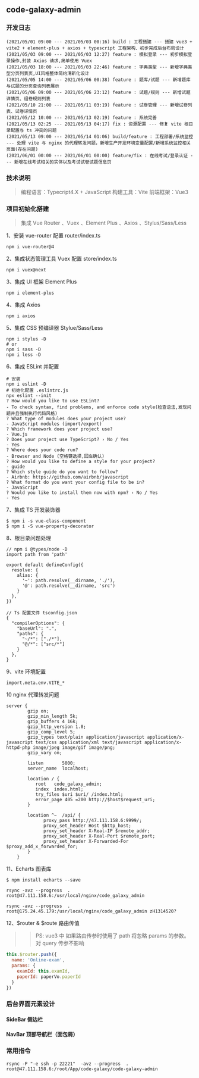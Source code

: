 ## code-galaxy-admin

### 开发日志
```shell
(2021/05/01 09:00 --- 2021/05/03 00:16) build : 工程搭建 --- 搭建 vue3 + vite2 + element-plus + axios + typescript 工程架构、初步完成后台布局设计
(2021/05/03 09:00 --- 2021/05/03 12:27) feature : 模拟登录 --- 初步模拟登录操作,封装 Axios 请求,简单使用 Vuex
(2021/05/03 18:00 --- 2021/05/03 22:46) feature : 字典类型 --- 新增字典类型分页列表页,UI风格整体简约清新化设计 
(2021/05/05 14:00 --- 2021/05/06 00:38) feature : 题库/试题 --- 新增题库与试题的分页查询列表展示
(2021/05/06 09:00 --- 2021/05/06 23:12) feature : 试题/规则 --- 新增试题详情页、组卷规则列表
(2021/05/10 21:00 --- 2021/05/11 03:19) feature : 试卷管理 --- 新增试卷列表、试卷详情页
(2021/05/12 10:00 --- 2021/05/13 02:19) feature : 系统完善
(2021/05/13 02:25 --- 2021/05/13 04:17) fix : 资源配置 --- 修复 vite 根目录配置与 ts 冲突的问题
(2021/05/13 09:00 --- 2021/05/14 01:06) build/feature : 工程部署/系统监控 --- 处理 vite 与 nginx 的代理转发问题，新增生产开发环境变量配置/新增系统监控相关页面(存在问题) 
(2021/06/01 00:00 --- 2021/06/01 00:00) feature/fix : 在线考试/登录认证 --- 新增在线考试相关的实体以及考试试卷试题信息页
```

### 技术说明
> 编程语言：Typecript4.X + JavaScript
> 构建工具：Vite
> 前端框架：Vue3

### 项目初始化搭建
> 集成 Vue Router 、Vuex 、Element Plus 、Axios 、Stylus/Sass/Less

1、安装 vue-router 配置 router/index.ts 
```shell
npm i vue-router@4
```
2、集成状态管理工具 Vuex 配置 store/index.ts
```shell
npm i vuex@next
```
3、集成 UI 框架 Element Plus
```shell
npm i element-plus
```
4、集成 Axios 
```shell
npm i axios
```
5、集成 CSS 预编译器 Stylue/Sass/Less
```shell
npm i stylus -D
# or
npm i sass -D
npm i less -D
```
6、集成 ESLint 并配置
```shell
# 安装
npm i eslint -D
# 初始化配置 .eslintrc.js
npx eslint --init
? How would you like to use ESLint?
- To check syntax, find problems, and enforce code style(检查语法,发现问题并且强制执行代码风格)
? What type of modules does your project use?
- JavaScript modules (import/export)
? Which framework does your project use?
- Vue.js
? Does your project use TypeScript? › No / Yes
- Yes
? Where does your code run?
- Browser and Node (空格键选择,回车确认)
? How would you like to define a style for your project?
- guide
? Which style guide do you want to follow?
- Airbnb: https://github.com/airbnb/javascript
? What format do you want your config file to be in?
- JavaScript
? Would you like to install them now with npm? › No / Yes
- Yes
``` 
7、集成 TS 开发装饰器
```shell
$ npm i -s vue-class-component
$ npm i -S vue-property-decorator
```

8、根目录问题处理
```
// npm i @types/node -D
import path from 'path'

export default defineConfig({
  resolve: {
    alias: {
      '~': path.resolve(__dirname, './'),
      '@': path.resolve(__dirname, 'src')
    }
  },
})

// Ts 配置文件 tsconfig.json
{
  "compilerOptions": {
    "baseUrl": ".",
    "paths": {
      "~/*": ["./*"],
      "@/*": ["src/*"]
    }
  },
}
```

9、vite 环境配置
```
import.meta.env.VITE_*
```

10 nginx 代理转发问题
```
server {
        gzip on;
        gzip_min_length 5k;
        gzip_buffers 4 16k;
        gzip_http_version 1.0;
        gzip_comp_level 5;
        gzip_types text/plain application/javascript application/x-javascript text/css application/xml text/javascript application/x-httpd-php image/jpeg image/gif image/png;
        gzip_vary on;

        listen       5000;
        server_name  localhost;

        location / {
           root   code_galaxy_admin;
           index  index.html;
           try_files $uri $uri/ /index.html;
           error_page 405 =200 http://$host$request_uri;
        }
    
        location ^~  /api/ {
              proxy_pass http://47.111.158.6:9999/;
              proxy_set_header Host $http_host; 
              proxy_set_header X-Real-IP $remote_addr;
              proxy_set_header X-Real-Port $remote_port;
              proxy_set_header X-Forwarded-For $proxy_add_x_forwarded_for;
        }
    }
```

11、Echarts 图表库
```shell script
$ npm install echarts --save
```
```
rsync -avz --progress  . root@47.111.158.6:/usr/local/nginx/code_galaxy_admin

rsync -avz --progress  . root@175.24.45.179:/usr/local/nginx/code_galaxy_admin zH1314520?
```

12、$router & $route 路由传值
>> PS: vue3 中 如果路由传参时使用了 path 将忽略 params 的参数。对 query 传参不影响
```vue.js
this.$router.push({
  name: 'Online-exam',
  params: {
    examId: this.examId,
    paperId: paperVo.paperId
  }
})
```

### 后台界面元素设计
#### SideBar 侧边栏

#### NavBar 顶部导航栏（面包屑）

### 常用指令
```shell
rsync -P "-e ssh -p 22221"  -avz --progress  . root@47.111.158.6:/root/App/code-galaxy/code-galaxy-admin
```






